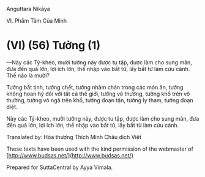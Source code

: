  

Aṅguttara Nikāya

VI. Phẩm Tâm Của Mình

# (VI) (56) Tưởng (1)

—Này các Tỷ-kheo, mười tưởng này được tu tập, được làm cho sung mãn, đưa đến quả lớn, lợi ích lớn, thể nhập vào bất tử, lấy bất tử làm cứu cánh. Thế nào là mười?

Tưởng bất tịnh, tưởng chết, tưởng nhàm chán trong các món ăn, tưởng không hoan hỷ đối với tất cả thế giới, tưởng vô thường, tưởng khổ trên vô thường, tưởng vô ngã trên khổ, tưởng đoạn tận, tưởng ly tham, tưởng đoạn diệt.

Này các Tỷ-kheo, mười tưởng này, được tu tập, được làm cho sung mãn, đưa đến quả lớn, lợi ích lớn, thể nhập vào bất tử, lấy bất tử làm cứu cánh.

Translated by: Hòa thượng Thích Minh Châu dịch Việt

These texts have been used with the kind permission of the webmaster of [http://www.budsas.net/](http://www.budsas.net/)

Prepared for SuttaCentral by Ayya Vimala.
